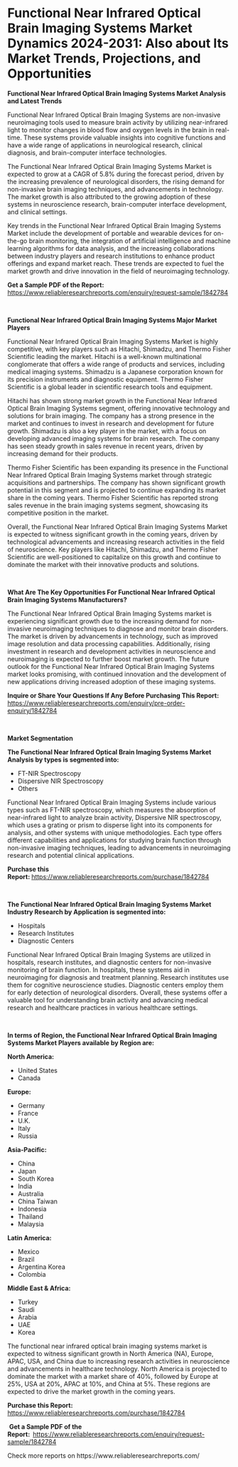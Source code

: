 <p><h1>Functional Near Infrared Optical Brain Imaging Systems Market Dynamics 2024-2031: Also about Its Market Trends, Projections, and Opportunities</h1></p><p><strong>Functional Near Infrared Optical Brain Imaging Systems Market Analysis and Latest Trends</strong></p>
<p><p>Functional Near Infrared Optical Brain Imaging Systems are non-invasive neuroimaging tools used to measure brain activity by utilizing near-infrared light to monitor changes in blood flow and oxygen levels in the brain in real-time. These systems provide valuable insights into cognitive functions and have a wide range of applications in neurological research, clinical diagnosis, and brain-computer interface technologies.</p><p>The Functional Near Infrared Optical Brain Imaging Systems Market is expected to grow at a CAGR of 5.8% during the forecast period, driven by the increasing prevalence of neurological disorders, the rising demand for non-invasive brain imaging techniques, and advancements in technology. The market growth is also attributed to the growing adoption of these systems in neuroscience research, brain-computer interface development, and clinical settings.</p><p>Key trends in the Functional Near Infrared Optical Brain Imaging Systems Market include the development of portable and wearable devices for on-the-go brain monitoring, the integration of artificial intelligence and machine learning algorithms for data analysis, and the increasing collaborations between industry players and research institutions to enhance product offerings and expand market reach. These trends are expected to fuel the market growth and drive innovation in the field of neuroimaging technology.</p></p>
<p><strong>Get a Sample PDF of the Report:&nbsp;</strong> <a href="https://www.reliableresearchreports.com/enquiry/request-sample/1842784">https://www.reliableresearchreports.com/enquiry/request-sample/1842784</a></p>
<p>&nbsp;</p>
<p><strong>Functional Near Infrared Optical Brain Imaging Systems Major Market Players</strong></p>
<p><p>Functional Near Infrared Optical Brain Imaging Systems Market is highly competitive, with key players such as Hitachi, Shimadzu, and Thermo Fisher Scientific leading the market. Hitachi is a well-known multinational conglomerate that offers a wide range of products and services, including medical imaging systems. Shimadzu is a Japanese corporation known for its precision instruments and diagnostic equipment. Thermo Fisher Scientific is a global leader in scientific research tools and equipment.</p><p>Hitachi has shown strong market growth in the Functional Near Infrared Optical Brain Imaging Systems segment, offering innovative technology and solutions for brain imaging. The company has a strong presence in the market and continues to invest in research and development for future growth. Shimadzu is also a key player in the market, with a focus on developing advanced imaging systems for brain research. The company has seen steady growth in sales revenue in recent years, driven by increasing demand for their products.</p><p>Thermo Fisher Scientific has been expanding its presence in the Functional Near Infrared Optical Brain Imaging Systems market through strategic acquisitions and partnerships. The company has shown significant growth potential in this segment and is projected to continue expanding its market share in the coming years. Thermo Fisher Scientific has reported strong sales revenue in the brain imaging systems segment, showcasing its competitive position in the market.</p><p>Overall, the Functional Near Infrared Optical Brain Imaging Systems Market is expected to witness significant growth in the coming years, driven by technological advancements and increasing research activities in the field of neuroscience. Key players like Hitachi, Shimadzu, and Thermo Fisher Scientific are well-positioned to capitalize on this growth and continue to dominate the market with their innovative products and solutions.</p></p>
<p>&nbsp;</p>
<p><strong>What Are The Key Opportunities For Functional Near Infrared Optical Brain Imaging Systems Manufacturers?</strong></p>
<p><p>The Functional Near Infrared Optical Brain Imaging Systems market is experiencing significant growth due to the increasing demand for non-invasive neuroimaging techniques to diagnose and monitor brain disorders. The market is driven by advancements in technology, such as improved image resolution and data processing capabilities. Additionally, rising investment in research and development activities in neuroscience and neuroimaging is expected to further boost market growth. The future outlook for the Functional Near Infrared Optical Brain Imaging Systems market looks promising, with continued innovation and the development of new applications driving increased adoption of these imaging systems.</p></p>
<p><strong>Inquire or Share Your Questions If Any Before Purchasing This Report:</strong> <a href="https://www.reliableresearchreports.com/enquiry/pre-order-enquiry/1842784">https://www.reliableresearchreports.com/enquiry/pre-order-enquiry/1842784</a></p>
<p>&nbsp;</p>
<p><strong>Market Segmentation</strong></p>
<p><strong>The Functional Near Infrared Optical Brain Imaging Systems Market Analysis by types is segmented into:</strong></p>
<p><ul><li>FT-NIR Spectroscopy</li><li>Dispersive NIR Spectroscopy</li><li>Others</li></ul></p>
<p><p>Functional Near Infrared Optical Brain Imaging Systems include various types such as FT-NIR spectroscopy, which measures the absorption of near-infrared light to analyze brain activity, Dispersive NIR spectroscopy, which uses a grating or prism to disperse light into its components for analysis, and other systems with unique methodologies. Each type offers different capabilities and applications for studying brain function through non-invasive imaging techniques, leading to advancements in neuroimaging research and potential clinical applications.</p></p>
<p><strong>Purchase this Report:&nbsp;</strong><a href="https://www.reliableresearchreports.com/purchase/1842784">https://www.reliableresearchreports.com/purchase/1842784</a></p>
<p>&nbsp;</p>
<p><strong>The Functional Near Infrared Optical Brain Imaging Systems Market Industry Research by Application is segmented into:</strong></p>
<p><ul><li>Hospitals</li><li>Research Institutes</li><li>Diagnostic Centers</li></ul></p>
<p><p>Functional Near Infrared Optical Brain Imaging Systems are utilized in hospitals, research institutes, and diagnostic centers for non-invasive monitoring of brain function. In hospitals, these systems aid in neuroimaging for diagnosis and treatment planning. Research institutes use them for cognitive neuroscience studies. Diagnostic centers employ them for early detection of neurological disorders. Overall, these systems offer a valuable tool for understanding brain activity and advancing medical research and healthcare practices in various healthcare settings.</p></p>
<p>&nbsp;</p>
<p><strong>In terms of Region, the Functional Near Infrared Optical Brain Imaging Systems Market Players available by Region are:</strong></p>
<p>
    <p> <strong> North America: </strong>
        <ul>
            <li>United States</li>
            <li>Canada</li>
        </ul>
        </p> 
    <p> <strong> Europe: </strong>
        <ul>
            <li>Germany</li>
            <li>France</li>
            <li>U.K.</li>
            <li>Italy</li>
            <li>Russia</li>
        </ul>
        </p> 
    <p> <strong> Asia-Pacific: </strong>
        <ul>
            <li>China</li>
            <li>Japan</li>
            <li>South Korea</li>
            <li>India</li>
            <li>Australia</li>
            <li>China Taiwan</li>
            <li>Indonesia</li>
            <li>Thailand</li>
            <li>Malaysia</li>
        </ul>
        </p> 
    <p> <strong> Latin America: </strong>
        <ul>
            <li>Mexico</li>
            <li>Brazil</li>
            <li>Argentina Korea</li>
            <li>Colombia</li>
        </ul>
        </p> 
    <p> <strong> Middle East & Africa: </strong>
        <ul>
            <li>Turkey</li>
            <li>Saudi</li>
            <li>Arabia</li>
            <li>UAE</li>
            <li>Korea</li>
        </ul>
    </p>
    </p>
<p><p>The functional near infrared optical brain imaging systems market is expected to witness significant growth in North America (NA), Europe, APAC, USA, and China due to increasing research activities in neuroscience and advancements in healthcare technology. North America is projected to dominate the market with a market share of 40%, followed by Europe at 25%, USA at 20%, APAC at 10%, and China at 5%. These regions are expected to drive the market growth in the coming years.</p></p>
<p><strong>Purchase this Report: </strong><a href="https://www.reliableresearchreports.com/purchase/1842784">https://www.reliableresearchreports.com/purchase/1842784</a></p>
<p>&nbsp;<strong>Get a Sample PDF of the Report:&nbsp;&nbsp;</strong><a href="https://www.reliableresearchreports.com/enquiry/request-sample/1842784">https://www.reliableresearchreports.com/enquiry/request-sample/1842784</a></p>
<p><strong></strong></p>
<p>Check more reports on https://www.reliableresearchreports.com/</p>